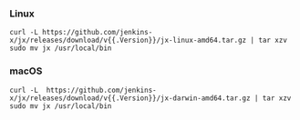 ### Linux

```shell
curl -L https://github.com/jenkins-x/jx/releases/download/v{{.Version}}/jx-linux-amd64.tar.gz | tar xzv 
sudo mv jx /usr/local/bin
```

### macOS

```shell
curl -L  https://github.com/jenkins-x/jx/releases/download/v{{.Version}}/jx-darwin-amd64.tar.gz | tar xzv
sudo mv jx /usr/local/bin
```

